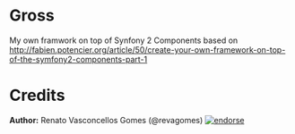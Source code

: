 Gross
=====

My own framwork on top of Synfony 2 Components based on http://fabien.potencier.org/article/50/create-your-own-framework-on-top-of-the-symfony2-components-part-1

Credits
=====

**Author:** Renato Vasconcellos Gomes (@revagomes) [![endorse](https://api.coderwall.com/revagomes/endorsecount.png)](https://coderwall.com/revagomes)
